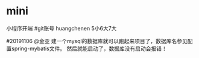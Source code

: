 # mini
小程序开端
#git账号 huangchenen 5小6大7大

#20191106
@金亚  建一个mysql的数据库就可以跑起来项目了，数据库名参见配置spring-mybatis文件。
然后就能启动了，数据库没有启动会报错！
